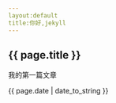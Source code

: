 ```yaml
---
layout:default
title:你好,jekyll
---
```


<h2>{{ page.title }}</h2>
<p>我的第一篇文章</p>
<p>{{ page.date | date_to_string }}</p>